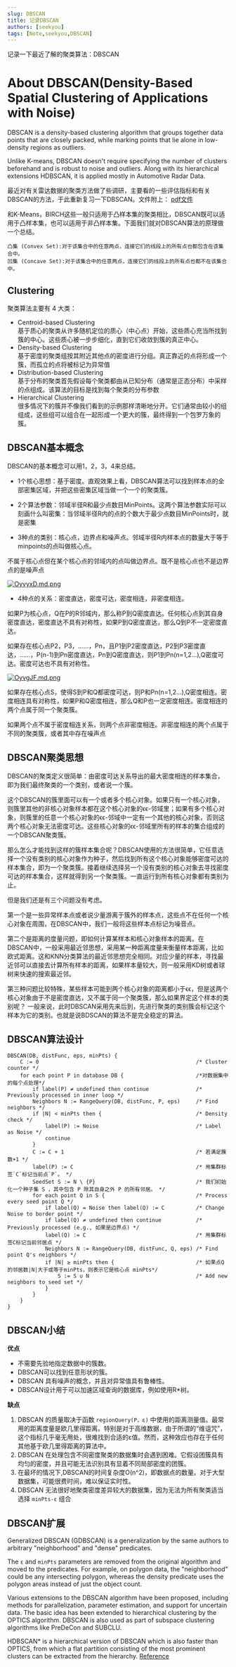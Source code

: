 ```yaml
---
slug: DBSCAN
title: 记录DBSCAN 
authors: [seekyou]
tags: [Note,seekyou,DBSCAN]
---
```

记录一下最近了解的聚类算法：DBSCAN

<!-- truncate -->

# About DBSCAN(Density-Based Spatial Clustering of Applications with Noise)
DBSCAN is a density-based clustering algorithm that groups together data points that are closely packed, while marking points that lie alone in low-density regions as outliers.  

Unlike K-means, DBSCAN doesn't require specifying the number of clusters beforehand and is robust to noise and outliers. Along with its hierarchical extensions HDBSCAN, it is applied mostly in Automotive Radar Data.

最近对有关雷达数据的聚类方法做了些调研，主要看的一些评估指标和有关DBSCAN的方法，于此重新复习一下DBSCAN。文件附上：
<a href="RESEARCH-ON-RADAR-DATA-CLUSTERING.pdf">pdf文件</a>

和K-Means，BIRCH这些一般只适用于凸样本集的聚类相比，DBSCAN既可以适用于凸样本集，也可以适用于非凸样本集。下面我们就对DBSCAN算法的原理做一个总结。
```
凸集 (Convex Set):对于该集合中的任意两点，连接它们的线段上的所有点也都包含在该集合中。
凹集 (Concave Set):对于该集合中的任意两点，连接它们的线段上的所有点也都不在该集合中。
```
## Clustering
聚类算法主要有 4 大类：
- Centroid-based Clustering      
基于质心的聚类从许多随机定位的质心（中心点）开始，这些质心充当所找到簇的中心。这些质心被一步步细化，直到它们收敛到簇的真正中心。
- Density-based Clustering       
基于密度的聚类组按其附近其他点的密度进行分组。真正靠近的点将形成一个簇，而孤立的点将被标记为异常值
- Distribution-based Clustering  
基于分布的聚类首先假设每个聚类都由从已知分布（通常是正态分布）中采样的点组成。该算法的目标是找到每个聚类的分布参数
- Hierarchical Clustering        
很多情况下的簇并不像我们看到的示例那样清晰地分开。它们通常由较小的组组成，这些组可以组合在一起形成一个更大的簇，最终得到一个包罗万象的簇。

## DBSCAN基本概念
DBSCAN的基本概念可以用1，2，3，4来总结。
- 1个核心思想：基于密度。直观效果上看，DBSCAN算法可以找到样本点的全部密集区域，并把这些密集区域当做一个一个的聚类簇。

- 2个算法参数：邻域半径R和最少点数目MinPoints。这两个算法参数实际可以刻画什么叫密集：当邻域半径R内的点的个数大于最少点数目MinPoints时，就是密集

- 3种点的类别：核心点，边界点和噪声点。邻域半径R内样本点的数量大于等于minpoints的点叫做核心点。  

不属于核心点但在某个核心点的邻域内的点叫做边界点。既不是核心点也不是边界点的是噪声点

[![OyvyxD.md.png](https://ooo.0x0.ooo/2024/02/28/OyvyxD.md.png)](https://img.tg/image/OyvyxD)

- 4种点的关系：密度直达，密度可达，密度相连，非密度相连。

如果P为核心点，Q在P的R邻域内，那么称P到Q密度直达。任何核心点到其自身密度直达，密度直达不具有对称性，如果P到Q密度直达，那么Q到P不一定密度直达。

如果存在核心点P2，P3，……，Pn，且P1到P2密度直达，P2到P3密度直达，……，P(n-1)到Pn密度直达，Pn到Q密度直达，则P1到Pn(n=1,2...),Q密度可达。密度可达也不具有对称性。

[![OyvgJF.md.png](https://ooo.0x0.ooo/2024/02/28/OyvgJF.md.png)](https://img.tg/image/OyvgJF)

如果存在核心点S，使得S到P和Q都密度可达，则P和Pn(n=1,2...),Q密度相连。密度相连具有对称性，如果P和Q密度相连，那么Q和P也一定密度相连。密度相连的两个点属于同一个聚类簇。  

如果两个点不属于密度相连关系，则两个点非密度相连。非密度相连的两个点属于不同的聚类簇，或者其中存在噪声点

## DBSCAN聚类思想
DBSCAN的聚类定义很简单：由密度可达关系导出的最大密度相连的样本集合，即为我们最终聚类的一个类别，或者说一个簇。  

这个DBSCAN的簇里面可以有一个或者多个核心对象。如果只有一个核心对象，则簇里其他的非核心对象样本都在这个核心对象的ϵϵ-邻域里；如果有多个核心对象，则簇里的任意一个核心对象的ϵϵ-邻域中一定有一个其他的核心对象，否则这两个核心对象无法密度可达。这些核心对象的ϵϵ-邻域里所有的样本的集合组成的一个DBSCAN聚类簇。

那么怎么才能找到这样的簇样本集合呢？DBSCAN使用的方法很简单，它任意选择一个没有类别的核心对象作为种子，然后找到所有这个核心对象能够密度可达的样本集合，即为一个聚类簇。接着继续选择另一个没有类别的核心对象去寻找密度可达的样本集合，这样就得到另一个聚类簇。一直运行到所有核心对象都有类别为止。

但是我们还是有三个问题没有考虑。

第一个是一些异常样本点或者说少量游离于簇外的样本点，这些点不在任何一个核心对象在周围，在DBSCAN中，我们一般将这些样本点标记为噪音点。

第二个是距离的度量问题，即如何计算某样本和核心对象样本的距离。在DBSCAN中，一般采用最近邻思想，采用某一种距离度量来衡量样本距离，比如欧式距离。这和KNN分类算法的最近邻思想完全相同。对应少量的样本，寻找最近邻可以直接去计算所有样本的距离，如果样本量较大，则一般采用KD树或者球树来快速的搜索最近邻。

第三种问题比较特殊，某些样本可能到两个核心对象的距离都小于ϵϵ，但是这两个核心对象由于不是密度直达，又不属于同一个聚类簇，那么如果界定这个样本的类别呢？
一般来说，此时DBSCAN采用先来后到，先进行聚类的类别簇会标记这个样本为它的类别。也就是说BDSCAN的算法不是完全稳定的算法。

## DBSCAN算法设计
```
DBSCAN(DB, distFunc, eps, minPts) {
    C := 0                                                  /* Cluster counter */
    for each point P in database DB {                       /*对数据集中的每个点处理*/
        if label(P) ≠ undefined then continue               /* Previously processed in inner loop */
        Neighbors N := RangeQuery(DB, distFunc, P, eps)     /* Find neighbors */
        if |N| < minPts then {                              /* Density check */
            label(P) := Noise                               /* Label as Noise */
            continue
        }
        C := C + 1                                          /* 若满足簇数+1 */
        label(P) := C                                       /* 用集群标签`C`标记当前点`P`。 */
        SeedSet S := N \ {P}                                /* 我们初始化一个种子集 S ，其中包含 P 除其自身之外 P 的所有邻居。 */
        for each point Q in S {                             /* Process every seed point Q */
            if label(Q) = Noise then label(Q) := C          /* Change Noise to border point */
            if label(Q) ≠ undefined then continue           /* Previously processed (e.g., 如果是边界点) */
            label(Q) := C                                   /* 用集群标签C标记当前邻居点 */
            Neighbors N := RangeQuery(DB, distFunc, Q, eps) /* Find point Q's neighbors */
            if |N| ≥ minPts then {                          /* 如果点Q的邻居数|N|大于或等于minPts，则表示它是核心点 minPts*/
                S := S ∪ N                                  /* Add new neighbors to seed set */
            }
        }
    }
}
```

## DBSCAN小结

**优点**

* 不需要先验地指定数据中的簇数。
* DBSCAN可以找到任意形状的簇。
* DBSCAN 具有噪声的概念，并且对异常值具有鲁棒性。
* DBSCAN设计用于可以加速区域查询的数据库，例如使用R*树。

**缺点**

1. DBSCAN 的质量取决于函数 `regionQuery(P，ε)` 中使用的距离测量值。最常用的距离度量是欧几里得距离。特别是对于高维数据，由于所谓的“维诅咒”，这个指标几乎毫无用处，很难找到合适的ε值。然而，这种效应也存在于任何其他基于欧几里得距离的算法中。
2. DBSCAN 在处理包含不同密度聚类的数据集时会遇到困难。它假设团簇具有均匀的密度，并且可能无法识别具有显着不同局部密度的团簇。
3. 在最坏的情况下,DBSCAN的时间复杂度O(n^2)，即数据点的数量。对于大型数据集，可能很费时间，难以保证实时性。
4. DBSCAN 无法很好地聚类密度差异较大的数据集，因为无法为所有聚类适当选择 `minPts-ε` 组合

## DBSCAN扩展
Generalized DBSCAN (GDBSCAN) is a generalization by the same authors to arbitrary "neighborhood" and "dense" predicates. 

The `ε` and `minPts` parameters are removed from the original algorithm and moved to the predicates. For example, on polygon data, the "neighborhood" could be any intersecting polygon, whereas the density predicate uses the polygon areas instead of just the object count.

Various extensions to the DBSCAN algorithm have been proposed, including methods for parallelization, parameter estimation, and support for uncertain data. The basic idea has been extended to hierarchical clustering by the OPTICS algorithm. DBSCAN is also used as part of subspace clustering algorithms like PreDeCon and SUBCLU. 

HDBSCAN* is a hierarchical version of DBSCAN which is also faster than OPTICS, from which a flat partition consisting of the most prominent clusters can be extracted from the hierarchy.
[Reference](https://wires.onlinelibrary.wiley.com/doi/full/10.1002/widm.30?saml_referrer)
